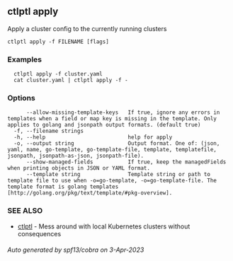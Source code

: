 ## ctlptl apply

Apply a cluster config to the currently running clusters

```
ctlptl apply -f FILENAME [flags]
```

### Examples

```
  ctlptl apply -f cluster.yaml
  cat cluster.yaml | ctlptl apply -f -
```

### Options

```
      --allow-missing-template-keys   If true, ignore any errors in templates when a field or map key is missing in the template. Only applies to golang and jsonpath output formats. (default true)
  -f, --filename strings              
  -h, --help                          help for apply
  -o, --output string                 Output format. One of: (json, yaml, name, go-template, go-template-file, template, templatefile, jsonpath, jsonpath-as-json, jsonpath-file).
      --show-managed-fields           If true, keep the managedFields when printing objects in JSON or YAML format.
      --template string               Template string or path to template file to use when -o=go-template, -o=go-template-file. The template format is golang templates [http://golang.org/pkg/text/template/#pkg-overview].
```

### SEE ALSO

* [ctlptl](ctlptl.md)	 - Mess around with local Kubernetes clusters without consequences

###### Auto generated by spf13/cobra on 3-Apr-2023
